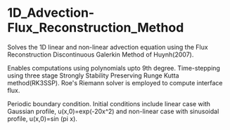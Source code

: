 # 1D_Advection-Flux_Reconstruction_Method

Solves the 1D linear and non-linear advection equation using the Flux Reconstruction Discontinuous Galerkin Method of Huynh(2007).

Enables computations using polynomials upto 9th degree.
Time-stepping using three stage Strongly Stability Preserving Runge Kutta method(RK3SSP).
Roe's Riemann solver is employed to compute interface flux.

Periodic boundary condition.
Initial conditions include linear case with Gaussian profile, u(x,0)=exp(-20x^2) 
and non-linear case with sinusoidal profile, u(x,0)=sin (pi x).

